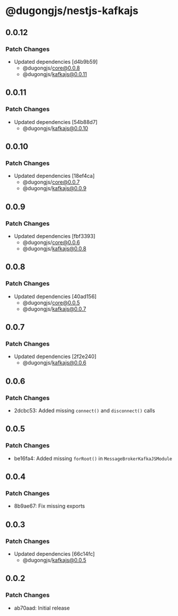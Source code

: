# @dugongjs/nestjs-kafkajs

## 0.0.12

### Patch Changes

- Updated dependencies [d4b9b59]
    - @dugongjs/core@0.0.8
    - @dugongjs/kafkajs@0.0.11

## 0.0.11

### Patch Changes

- Updated dependencies [54b88d7]
    - @dugongjs/kafkajs@0.0.10

## 0.0.10

### Patch Changes

- Updated dependencies [18ef4ca]
    - @dugongjs/core@0.0.7
    - @dugongjs/kafkajs@0.0.9

## 0.0.9

### Patch Changes

- Updated dependencies [fbf3393]
    - @dugongjs/core@0.0.6
    - @dugongjs/kafkajs@0.0.8

## 0.0.8

### Patch Changes

- Updated dependencies [40ad156]
    - @dugongjs/core@0.0.5
    - @dugongjs/kafkajs@0.0.7

## 0.0.7

### Patch Changes

- Updated dependencies [2f2e240]
    - @dugongjs/kafkajs@0.0.6

## 0.0.6

### Patch Changes

- 2dcbc53: Added missing `connect()` and `disconnect()` calls

## 0.0.5

### Patch Changes

- be16fa4: Added missing `forRoot()` in `MessageBrokerKafkaJSModule`

## 0.0.4

### Patch Changes

- 8b9ae67: Fix missing exports

## 0.0.3

### Patch Changes

- Updated dependencies [66c14fc]
    - @dugongjs/kafkajs@0.0.5

## 0.0.2

### Patch Changes

- ab70aad: Initial release
